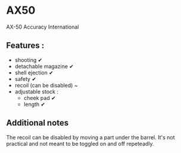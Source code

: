 # AX50
AX-50 Accuracy International

## Features :
- shooting ✔
- detachable magazine ✔
- shell ejection ✔
- safety ✔
- recoil (can be disabled) ~
- adjustable stock :
  - cheek pad ✔
  - length ✔

## Additional notes

The recoil can be disabled by moving a part under the barrel. It's not practical and not meant to be toggled on and off repeteadly. 
